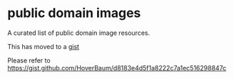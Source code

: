 # public domain images

A curated list of public domain image resources.

This has moved to a [gist](https://gist.github.com/HoverBaum/d8183e4d5f1a8222c7a1ec516298847c)

Please refer to https://gist.github.com/HoverBaum/d8183e4d5f1a8222c7a1ec516298847c 
